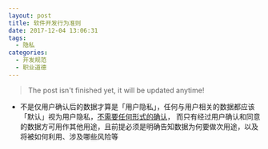 ```yaml
---
layout: post
title: 软件开发行为准则
date: 2017-12-04 13:06:31
tags:
  - 隐私
categories:
  - 开发规范
  - 职业道德
---
```


> The post isn't finished yet, it will be updated anytime!

- 不是仅用户确认后的数据才算是「用户隐私」，任何与用户相关的数据都应该「默认」视为用户隐私，<u>不需要任何形式的确认</u>，
  而只有经过用户确认和同意的数据方可用作其他用途，且前提必须是明确告知数据为何要做次用途，以及将被如何利用、涉及哪些风险等
<!--more-->
